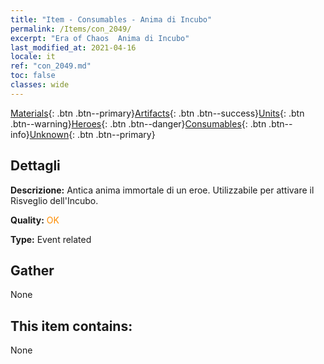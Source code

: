 ```yaml
---
title: "Item - Consumables - Anima di Incubo"
permalink: /Items/con_2049/
excerpt: "Era of Chaos  Anima di Incubo"
last_modified_at: 2021-04-16
locale: it
ref: "con_2049.md"
toc: false
classes: wide
---
```

 [Materials](/it/Items/){: .btn .btn--primary}[Artifacts](/it/Items/Artifacts/){: .btn .btn--success}[Units](/it/Items/Units/){: .btn .btn--warning}[Heroes](/it/Items/Heroes/){: .btn .btn--danger}[Consumables](/it/Items/Consumables/){: .btn .btn--info}[Unknown](/it/Items/Unknown/){: .btn .btn--primary}

## Dettagli
 **Descrizione:** Antica anima immortale di un eroe. Utilizzabile per attivare il Risveglio dell'Incubo.

 **Quality:** <span style="color: #FF8C00">OK</span>

 **Type:** Event related

## Gather

  None

## This item contains:

  None

